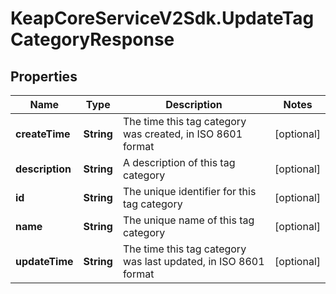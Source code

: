 # KeapCoreServiceV2Sdk.UpdateTagCategoryResponse

## Properties

Name | Type | Description | Notes
------------ | ------------- | ------------- | -------------
**createTime** | **String** | The time this tag category was created, in ISO 8601 format | [optional] 
**description** | **String** | A description of this tag category | [optional] 
**id** | **String** | The unique identifier for this tag category | [optional] 
**name** | **String** | The unique name of this tag category | [optional] 
**updateTime** | **String** | The time this tag category was last updated, in ISO 8601 format | [optional] 


